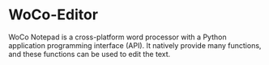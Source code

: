 # WoCo-Editor
WoCo Notepad is a cross-platform word processor with a Python application programming interface (API). It natively provide many functions, and these functions can be used to edit the text. 

